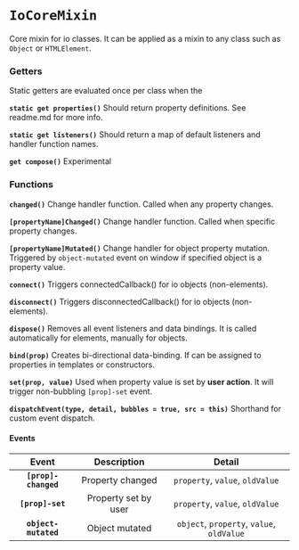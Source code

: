 # `IoCoreMixin` #

Core mixin for io classes. It can be applied as a mixin to any class such as `Object` or `HTMLElement`.

### Getters ###

Static getters are evaluated once per class when the

**`static get properties()`** Should return property definitions. See readme.md for more info.

**`static get listeners()`** Should return a map of default listeners and handler function names.

**`get compose()`** Experimental

### Functions ###

**`changed()`** Change handler function. Called when any property changes.

**`[propertyName]Changed()`** Change handler function. Called when specific property changes.

**`[propertyName]Mutated()`** Change handler for object property mutation. Triggered by `object-mutated` event on window if specified object is a property value.

**`connect()`** Triggers connectedCallback() for io objects (non-elements).

**`disconnect()`** Triggers disconnectedCallback() for io objects (non-elements).

**`dispose()`** Removes all event listeners and data bindings. It is called automatically for elements, manually for objects.

**`bind(prop)`** Creates bi-directional data-binding. If can be assigned to properties in templates or constructors.

**`set(prop, value)`** Used when property value is set by **user action**. It will trigger non-bubbling `[prop]-set` event.

**`dispatchEvent(type, detail, bubbles = true, src = this)`** Shorthand for custom event dispatch.

#### Events ####

| Event | Description | Detail |
|:------:|:-----------:|:----------:|
| **`[prop]-changed`** | Property changed | `property`, `value`, `oldValue` |
| **`[prop]-set`** | Property set by user | `property`, `value`, `oldValue` |
| **`object-mutated`** | Object mutated | `object`, `property`, `value`, `oldValue` |
